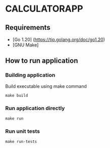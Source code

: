 CALCULATORAPP
=============

## Requirements
* [Go 1.20] (https://tip.golang.org/doc/go1.20)
* [GNU Make]


## How to run application

### Building application
Build executable using make command

``` make build ```


### Run application directly

``` make run ```


### Run unit tests

``` make run-tests ```